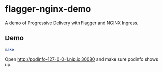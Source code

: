 # flagger-nginx-demo

A demo of Progressive Delivery with Flagger and NGINX Ingress.


## Demo

```sh
make
```

Open http://podinfo-127-0-0-1.nip.io:30080 and make sure podinfo shows up.

